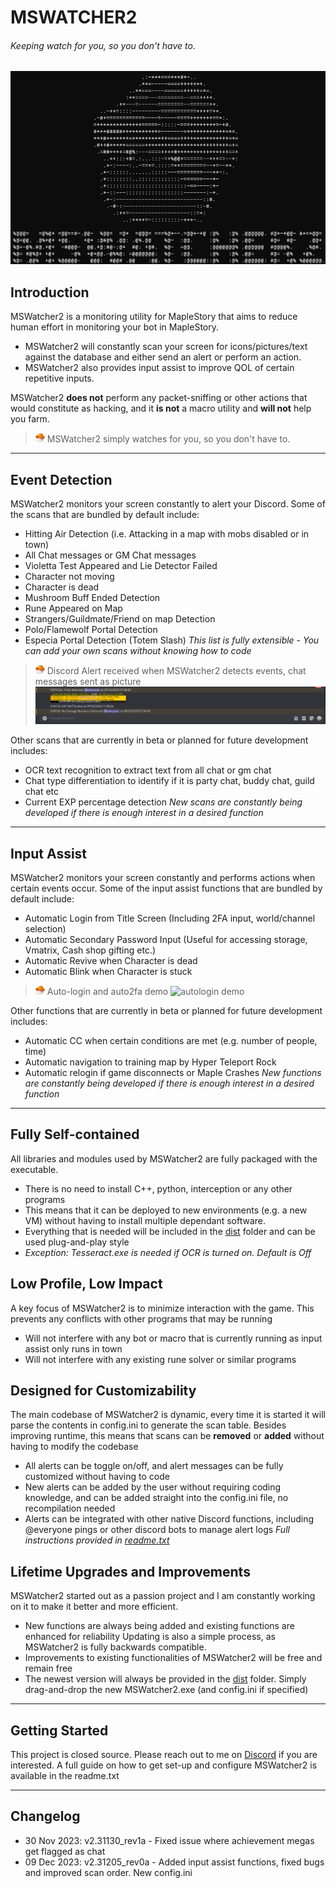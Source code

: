 # MSWATCHER2
###### Keeping watch for you, so you don't have to.
![splash screen](https://github.com/kyranops/MSWatcher2/blob/main/assets/splash.png?raw=true)

## Introduction
MSWatcher2 is a monitoring utility for MapleStory that aims to reduce human effort in monitoring your bot in MapleStory.
- MSWatcher2 will constantly scan your screen for icons/pictures/text against the database and either send an alert or perform an action.
- MSWatcher2 also provides input assist to improve QOL of certain repetitive inputs.

MSWatcher2 **does not** perform any packet-sniffing or other actions that would constitute as hacking, and it **is not** a macro utility and **will not** help you farm.
> <img src="https://github.com/kyranops/MSWatcher2/blob/main/assets/icon.png?raw=true" alt="icon" width="15"/> MSWatcher2 simply watches for you, so you don't have to. 


***
## Event Detection
MSWatcher2 monitors your screen constantly to alert your Discord. Some of the scans that are bundled by default include:
- Hitting Air Detection (i.e. Attacking in a map with mobs disabled or in town)
- All Chat messages or GM Chat messages
- Violetta Test Appeared and Lie Detector Failed
- Character not moving
- Character is dead
- Mushroom Buff Ended Detection
- Rune Appeared on Map
- Strangers/Guildmate/Friend on map Detection
- Polo/Flamewolf Portal Detection
- Especia Portal Detection (Totem Slash)
*This list is fully extensible - You can add your own scans without knowing how to code*

> <img src="https://github.com/kyranops/MSWatcher2/blob/main/assets/icon.png?raw=true" alt="icon" width="15"/> Discord Alert received when MSWatcher2 detects events, chat messages sent as picture
![discord alert example](https://github.com/kyranops/MSWatcher2/blob/main/assets/alertexample.png?raw=true)

Other scans that are currently in beta or planned for future development includes:
- OCR text recognition to extract text from all chat or gm chat
- Chat type differentiation to identify if it is party chat, buddy chat, guild chat etc
- Current EXP percentage detection
*New scans are constantly being developed if there is enough interest in a desired function*

***
## Input Assist
MSWatcher2 monitors your screen constantly and performs actions when certain events occur. Some of the input assist functions that are bundled by default include:
- Automatic Login from Title Screen (Including 2FA input, world/channel selection)
- Automatic Secondary Password Input (Useful for accessing storage, Vmatrix, Cash shop gifting etc.)
- Automatic Revive when Character is dead
- Automatic Blink when Character is stuck

> <img src="https://github.com/kyranops/MSWatcher2/blob/main/assets/icon.png?raw=true" alt="icon" width="15"/> Auto-login and auto2fa demo
![autologin demo](https://github.com/kyranops/MSWatcher2/blob/main/assets/autologin_demo.gif?raw=true)


Other functions that are currently in beta or planned for future development includes:
- Automatic CC when certain conditions are met (e.g. number of people, time)
- Automatic navigation to training map by Hyper Teleport Rock
- Automatic relogin if game disconnects or Maple Crashes
*New functions are constantly being developed if there is enough interest in a desired function*

***
## Fully Self-contained
All libraries and modules used by MSWatcher2 are fully packaged with the executable.
- There is no need to install C++, python, interception or any other programs
- This means that it can be deployed to new environments (e.g. a new VM) without having to install multiple dependant software.
- Everything that is needed will be included in the [dist](https://github.com/kyranops/MSWatcher2/tree/main/dist) folder and can be used plug-and-play style
- *Exception: Tesseract.exe is needed if OCR is turned on. Default is Off*

## Low Profile, Low Impact
A key focus of MSWatcher2 is to minimize interaction with the game. This prevents any conflicts with other programs that may be running
- Will not interfere with any bot or macro that is currently running as input assist only runs in town
- Will not interfere with any existing rune solver or similar programs

## Designed for Customizability
The main codebase of MSWatcher2 is dynamic, every time it is started it will parse the contents in config.ini to generate the scan table.
Besides improving runtime, this means that scans can be **removed** or **added** without having to modify the codebase
- All alerts can be toggle on/off, and alert messages can be fully customized without having to code
- New alerts can be added by the user without requiring coding knowledge, and can be added straight into the config.ini file, no recompilation needed
- Alerts can be integrated with other native Discord functions, including @everyone pings or other discord bots to manage alert logs
*Full instructions provided in [readme.txt](https://github.com/kyranops/MSWatcher2/blob/main/dist/readme.txt)*

## Lifetime Upgrades and Improvements
MSWatcher2 started out as a passion project and I am constantly working on it to make it better and more efficient. 
- New functions are always being added and existing functions are enhanced for reliability Updating is also a simple process, as MSWatcher2 is fully backwards compatible.
- Improvements to existing functionalities of MSWatcher2 will be free and remain free
- The newest version will always be provided in the [dist](https://github.com/kyranops/MSWatcher2/tree/main/dist) folder. Simply drag-and-drop the new MSWatcher2.exe (and config.ini if specified)

***
## Getting Started
This project is closed source. Please reach out to me on [Discord](https://discordapp.com/users/157035482650378241) if you are interested.
A full guide on how to get set-up and configure MSWatcher2 is available in the readme.txt

***
## Changelog
- 30 Nov 2023: v2.31130_rev1a - Fixed issue where achievement megas get flagged as chat
- 09 Dec 2023: v2.31205_rev0a - Added input assist functions, fixed bugs and improved scan order. New config.ini
